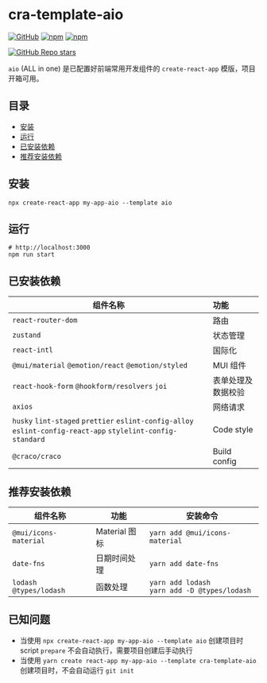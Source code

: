 # cra-template-aio

[![GitHub](https://img.shields.io/github/license/ysbjlzlx/cra-template-aio)](https://github.com/ysbjlzlx/cra-template-aio/blob/main/LICENSE)
[![npm](https://img.shields.io/npm/v/cra-template-aio)](https://www.npmjs.com/package/cra-template-aio)
[![npm](https://img.shields.io/npm/dy/cra-template-aio)](https://www.npmjs.com/package/cra-template-aio)

[![GitHub Repo stars](https://img.shields.io/github/stars/ysbjlzlx/cra-template-aio?style=social)](https://github.com/ysbjlzlx/cra-template-aio)

`aio` (ALL in one) 是已配置好前端常用开发组件的 `create-react-app` 模版，项目开箱可用。

## 目录

* [安装](#安装)
* [运行](#运行)
* [已安装依赖](#已安装依赖)
* [推荐安装依赖](#推荐安装依赖)

## 安装

```shell
npx create-react-app my-app-aio --template aio
```

## 运行

```shell
# http://localhost:3000
npm run start
```

## 已安装依赖

| 组件名称                                                                                                         | 功能           |
|--------------------------------------------------------------------------------------------------------------|:-------------|
| `react-router-dom`                                                                                           | 路由           |
| `zustand`                                                                                                    | 状态管理         |
| `react-intl`                                                                                                 | 国际化          |
| `@mui/material` `@emotion/react` `@emotion/styled`                                                           | MUI 组件       |
| `react-hook-form` `@hookform/resolvers` `joi`                                                                | 表单处理及数据校验    |
| `axios`                                                                                                      | 网络请求         |
| `husky` `lint-staged` `prettier` `eslint-config-alloy` `eslint-config-react-app` `stylelint-config-standard` | Code style   |
| `@craco/craco`                                                                                               | Build config |

## 推荐安装依赖

| 组件名称                     | 功能          | 安装命令                                               |
|--------------------------|-------------|----------------------------------------------------|
| `@mui/icons-material`    | Material 图标 | `yarn add @mui/icons-material`                     |
| `date-fns`               | 日期时间处理      | `yarn add date-fns`                                |
| `lodash` `@types/lodash` | 函数处理        | `yarn add lodash`<br />`yarn add -D @types/lodash` |

## 已知问题

* 当使用 `npx create-react-app my-app-aio --template aio` 创建项目时 script `prepare` 不会自动执行，需要项目创建后手动执行
* 当使用 `yarn create react-app my-app-aio --template cra-template-aio` 创建项目时，不会自动运行 `git init`